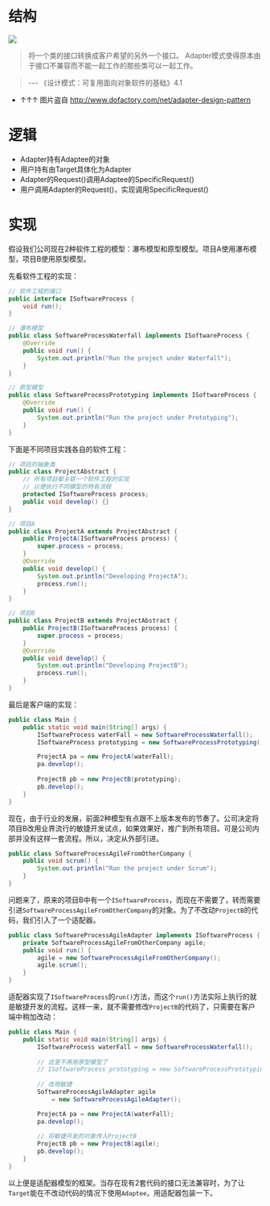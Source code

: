 # 结构

![](http://www.dofactory.com/images/diagrams/net/adapter.gif)

> 将一个类的接口转换成客户希望的另外一个接口。 Adapter模式使得原本由于接口不兼容而不能一起工作的那些类可以一起工作。  

> ---   《设计模式：可复用面向对象软件的基础》4.1

- ↑↑↑ 图片盗自 http://www.dofactory.com/net/adapter-design-pattern

# 逻辑

- Adapter持有Adaptee的对象
- 用户持有由Target具体化为Adapter
- Adapter的Request()调用Adaptee的SpecificRequest()
- 用户调用Adapter的Request()，实现调用SpecificRequest()

# 实现

假设我们公司现在2种软件工程的模型：瀑布模型和原型模型。项目A使用瀑布模型，项目B使用原型模型。

先看软件工程的实现：

```java
// 软件工程的接口
public interface ISoftwareProcess {
    void run();
}

// 瀑布模型
public class SoftwareProcessWaterfall implements ISoftwareProcess {
    @Override
    public void run() {
        System.out.println("Run the project under Waterfall");
    }
}

// 原型模型
public class SoftwareProcessPrototyping implements ISoftwareProcess {
    @Override
    public void run() {
        System.out.println("Run the project under Prototyping");
    }
}
```

下面是不同项目实践各自的软件工程：

```java
// 项目的抽象类
public class ProjectAbstract {
    // 所有项目都关联一个软件工程的实现
    // 以便执行不同模型的特有流程
    protected ISoftwareProcess process;
    public void develop() {}
}

// 项目A
public class ProjectA extends ProjectAbstract {
    public ProjectA(ISoftwareProcess process) {
        super.process = process;
    }
    @Override
    public void develop() {
        System.out.println("Developing ProjectA");
        process.run();
    }
}

// 项目B
public class ProjectB extends ProjectAbstract {
    public ProjectB(ISoftwareProcess process) {
        super.process = process;
    }
    @Override
    public void develop() {
        System.out.println("Developing ProjectB");
        process.run();
    }
}
```

最后是客户端的实现：

```java
public class Main {
    public static void main(String[] args) {
        ISoftwareProcess waterFall = new SoftwareProcessWaterfall();
        ISoftwareProcess prototyping = new SoftwareProcessPrototyping();

        ProjectA pa = new ProjectA(waterFall);
        pa.develop();
        
        ProjectB pb = new ProjectB(prototyping);
        pb.develop();
    }
}
```

现在，由于行业的发展，前面2种模型有点跟不上版本发布的节奏了。公司决定将项目B改用业界流行的敏捷开发试点，如果效果好，推广到所有项目。可是公司内部并没有这样一套流程。所以，决定从外部引进。

```java
public class SoftwareProcessAgileFromOtherCompany {
    public void scrum() {
        System.out.println("Run the project under Scrum");
    }
}
```

问题来了，原来的项目B中有一个`ISoftwareProcess`，而现在不需要了，转而需要引进`SoftwareProcessAgileFromOtherCompany`的对象。为了不改动`ProjectB`的代码，我们引入了一个适配器。

```java
public class SoftwareProcessAgileAdapter implements ISoftwareProcess {
    private SoftwareProcessAgileFromOtherCompany agile;
    public void run() {
        agile = new SoftwareProcessAgileFromOtherCompany();
        agile.scrum();
    }
}
```

适配器实现了`ISoftwareProcess`的`run()`方法，而这个`run()`方法实际上执行的就是敏捷开发的流程。这样一来，就不需要修改`ProjectB`的代码了，只需要在客户端中稍加改动：

```java
public class Main {
    public static void main(String[] args) {
        ISoftwareProcess waterFall = new SoftwareProcessWaterfall();
        
        // 这里不再用原型模型了
        // ISoftwareProcess prototyping = new SoftwareProcessPrototyping();
        
        // 改用敏捷
        SoftwareProcessAgileAdapter agile 
            = new SoftwareProcessAgileAdapter();

        ProjectA pa = new ProjectA(waterFall);
        pa.develop();
        
        // 将敏捷开发的对象传入ProjectB
        ProjectB pb = new ProjectB(agile);
        pb.develop();
    }
}
```

以上便是适配器模型的框架。当存在现有2套代码的接口无法兼容时，为了让`Target`能在不改动代码的情况下使用`Adaptee`，用适配器包装一下。
